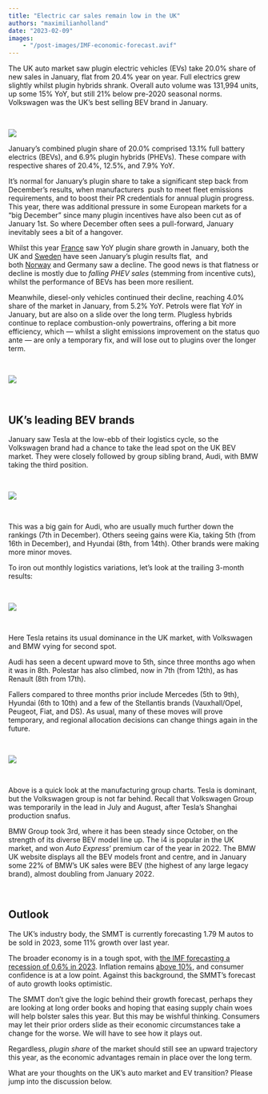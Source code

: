 ```yaml
---
title: "Electric car sales remain low in the UK"
authors: "maximilianholland"
date: "2023-02-09"
images: 
    - "/post-images/IMF-economic-forecast.avif"
---
```


The UK auto market saw plugin electric vehicles (EVs) take 20.0% share of new sales in January, flat from 20.4% year on year. Full electrics grew slightly whilst plugin hybrids shrank. Overall auto volume was 131,994 units, up some 15% YoY, but still 21% below pre-2020 seasonal norms. Volkswagen was the UK’s best selling BEV brand in January.

 

![](post-images/January-2023-UK-Passenger-Auto-Registrations.avif)

January’s combined plugin share of 20.0% comprised 13.1% full battery electrics (BEVs), and 6.9% plugin hybrids (PHEVs). These compare with respective shares of 20.4%, 12.5%, and 7.9% YoY.

It’s normal for January’s plugin share to take a significant step back from December’s results, when manufacturers  push to meet fleet emissions requirements, and to boost their PR credentials for annual plugin progress. This year, there was additional pressure in some European markets for a “big December” since many plugin incentives have also been cut as of January 1st. So where December often sees a pull-forward, January inevitably sees a bit of a hangover.

Whilst this year [France](/2023/02/08/dacia-spring-takes-the-lead-in-france/) saw YoY plugin share growth in January, both the UK and [Sweden](/2023/02/06/phevs-sales-still-strong-in-sweden/) have seen January’s plugin results flat,  and both [Norway](/2023/02/07/auto-sales-drop-to-new-low-in-norway/) and Germany saw a decline. The good news is that flatness or decline is mostly due to _falling PHEV sales_ (stemming from incentive cuts), whilst the performance of BEVs has been more resilient.

Meanwhile, diesel-only vehicles continued their decline, reaching 4.0% share of the market in January, from 5.2% YoY. Petrols were flat YoY in January, but are also on a slide over the long term. Plugless hybrids continue to replace combustion-only powertrains, offering a bit more efficiency, which — whilst a slight emissions improvement on the status quo ante — are only a temporary fix, and will lose out to plugins over the longer term.

 

![](post-images/Jan-2023-UK-Monthly-Powertrain-Market-Share.avif)

 

## UK’s leading BEV brands

January saw Tesla at the low-ebb of their logistics cycle, so the Volkswagen brand had a chance to take the lead spot on the UK BEV market. They were closely followed by group sibling brand, Audi, with BMW taking the third position.

 

![](post-images/UK-BEV-Brand-_-Est.-Jan-2023.avif)

 

This was a big gain for Audi, who are usually much further down the rankings (7th in December). Others seeing gains were Kia, taking 5th (from 16th in December), and Hyundai (8th, from 14th). Other brands were making more minor moves.

To iron out monthly logistics variations, let’s look at the trailing 3-month results:

 

![](post-images/UK-BEV-Brand-_-Est.-Jan-2023-Trailing-Qtr.avif)

 

Here Tesla retains its usual dominance in the UK market, with Volkswagen and BMW vying for second spot.

Audi has seen a decent upward move to 5th, since three months ago when it was in 8th. Polestar has also climbed, now in 7th (from 12th), as has Renault (8th from 17th).

Fallers compared to three months prior include Mercedes (5th to 9th), Hyundai (6th to 10th) and a few of the Stellantis brands (Vauxhall/Opel, Peugeot, Fiat, and DS). As usual, many of these moves will prove temporary, and regional allocation decisions can change things again in the future.

 

![](post-images/UK-BEV-Group-_-Est.-Jan-2023-Trailing-Qtr.avif)

 

Above is a quick look at the manufacturing group charts. Tesla is dominant, but the Volkswagen group is not far behind. Recall that Volkswagen Group was temporarily in the lead in July and August, after Tesla’s Shanghai production snafus.

BMW Group took 3rd, where it has been steady since October, on the strength of its diverse BEV model line up. The i4 is popular in the UK market, and won _Auto Express_‘ premium car of the year in 2022. The BMW UK website displays all the BEV models front and centre, and in January some 22% of BMW’s UK sales were BEV (the highest of any large legacy brand), almost doubling from January 2022.

 

## **Outlook**

The UK’s industry body, the SMMT is currently forecasting 1.79 M autos to be sold in 2023, some 11% growth over last year.

The broader economy is in a tough spot, with [the IMF forecasting a recession of 0.6% in 2023](https://www.imf.org/en/News/Articles/2023/01/31/tr-13123-world-economic-outlook-update). Inflation remains [above 10%](https://tradingeconomics.com/united-kingdom/indicators), and consumer confidence is at a low point. Against this background, the SMMT’s forecast of auto growth looks optimistic.

The SMMT don’t give the logic behind their growth forecast, perhaps they are looking at long order books and hoping that easing supply chain woes will help bolster sales this year. But this may be wishful thinking. Consumers may let their prior orders slide as their economic circumstances take a change for the worse. We will have to see how it plays out.

Regardless, _plugin share_ of the market should still see an upward trajectory this year, as the economic advantages remain in place over the long term.

What are your thoughts on the UK’s auto market and EV transition? Please jump into the discussion below.
